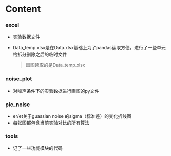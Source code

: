 # Content

### excel

* 实验数据文件

* Data_temp.xlsx是在Data.xlsx基础上为了pandas读取方便，进行了一些单元格拆分删除之后的临时文件

  > 画图读取的是Data_temp.xlsx

### noise_plot

* 对噪声条件下的实验数据进行画图的py文件



### pic_noise

* er/et关于guassian noise 的sigma（标准差）的变化折线图
* 每张图都包含当前实验对比的所有算法

### tools

* 记了一些功能模块的代码


